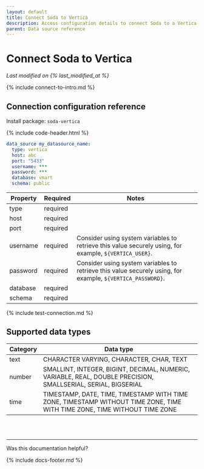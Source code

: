 ```yaml
---
layout: default
title: Connect Soda to Vertica 
description: Access configuration details to connect Soda to a Vertica data source.
parent: Data source reference
---
```


# Connect Soda to Vertica
*Last modified on {% last_modified_at %}* <br >

{% include connect-to-intro.md %}

## Connection configuration reference

Install package: `soda-vertica`

{% include code-header.html %}
```yaml
data_source my_datasource_name:
  type: vertica
  host: abc
  port: "5433"
  username: ***
  password: ***
  database: vmart
  schema: public
```

| Property | Required | Notes                                              |
| -------- | -------- | -------------------------------------------------- |
| type     | required |                                                    |
| host     | required |                                                    |
| port     | required |                                                    |
| username | required | Consider using system variables to retrieve this value securely using, for example, `${VERTICA_USER}`. |
| password | required | Consider using system variables to retrieve this value securely using, for example, `${VERTICA_PASSWORD}`. |
| database| required |                                                     |
| schema | required |                                                      |

{% include test-connection.md %}

## Supported data types

| Category | Data type  |
| -------- | ---------- |
| text     | CHARACTER VARYING, CHARACTER, CHAR, TEXT  |
| number   | SMALLINT, INTEGER, BIGINT, DECIMAL, NUMERIC, VARIABLE, REAL, DOUBLE PRECISION, SMALLSERIAL, SERIAL, BIGSERIAL  |
| time     | TIMESTAMP, DATE, TIME, TIMESTAMP WITH TIME ZONE, TIMESTAMP WITHOUT TIME ZONE, TIME WITH TIME ZONE, TIME WITHOUT TIME ZONE |


<br />
<br />

---

Was this documentation helpful?

<!-- LikeBtn.com BEGIN -->
<span class="likebtn-wrapper" data-theme="tick" data-i18n_like="Yes" data-ef_voting="grow" data-show_dislike_label="true" data-counter_zero_show="true" data-i18n_dislike="No"></span>
<script>(function(d,e,s){if(d.getElementById("likebtn_wjs"))return;a=d.createElement(e);m=d.getElementsByTagName(e)[0];a.async=1;a.id="likebtn_wjs";a.src=s;m.parentNode.insertBefore(a, m)})(document,"script","//w.likebtn.com/js/w/widget.js");</script>
<!-- LikeBtn.com END -->

{% include docs-footer.md %}